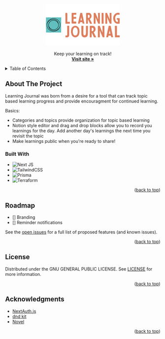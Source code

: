 <a id="readme-top"></a>

<!-- PROJECT LOGO -->
<br />

<div align="center">
  <img src="public/logo.png" alt="Learning Journal Logo" width="240">

  <p align="center">
    Keep your learning on track!
    <br />
    <a href="https://share-learn.com"><strong>Visit site »</strong></a>
  </p>
</div>

<!-- TABLE OF CONTENTS -->
<details>
  <summary>Table of Contents</summary>
  <ol>
    <li>
      <a href="#about-the-project">About The Project</a>
      <ul>
        <li><a href="#built-with">Built With</a></li>
      </ul>
    </li>
    <li><a href="#roadmap">Roadmap</a></li>
    <li><a href="#license">License</a></li>
    <li><a href="#acknowledgments">Acknowledgments</a></li>
  </ol>
</details>

<!-- ABOUT THE PROJECT -->

## About The Project

Learning Journal was born from a desire for a tool that can track topic based learning progress and provide encouragment for continued learning.


Basics:

- Categories and topics provide organization for topic based learning
- Notion style editor and drag and drop blocks allow you to record you learnings for the day. Add another day's learnings the next time you revisit the topic
- Make learnings public when you're ready to share!

### Built With

- ![Next JS](https://img.shields.io/badge/Next-black?style=for-the-badge&logo=next.js&logoColor=white)
- ![TailwindCSS](https://img.shields.io/badge/tailwindcss-%2338B2AC.svg?style=for-the-badge&logo=tailwind-css&logoColor=white)
- ![Prisma](https://img.shields.io/badge/Prisma-3982CE?style=for-the-badge&logo=Prisma&logoColor=white)
- ![Terraform](https://img.shields.io/badge/terraform-%235835CC.svg?style=for-the-badge&logo=terraform&logoColor=white)

<p align="right">(<a href="#readme-top">back to top</a>)</p>

<!-- ROADMAP -->

## Roadmap

- [] Branding
- [] Reminder notifications

See the [open issues](https://github.com/johnjoseph3/LearningJournal/issues) for a full list of proposed features (and known issues).

<p align="right">(<a href="#readme-top">back to top</a>)</p>

<!-- LICENSE -->

## License

Distributed under the GNU GENERAL PUBLIC LICENSE. See [LICENSE](LICENSE) for more information.

<p align="right">(<a href="#readme-top">back to top</a>)</p>

<!-- ACKNOWLEDGMENTS -->

## Acknowledgments

- [NextAuth.js](https://github.com/nextauthjs/next-auth-example)
- [dnd kit](https://dndkit.com/)
- [Novel](https://novel.sh/)

<p align="right">(<a href="#readme-top">back to top</a>)</p>
